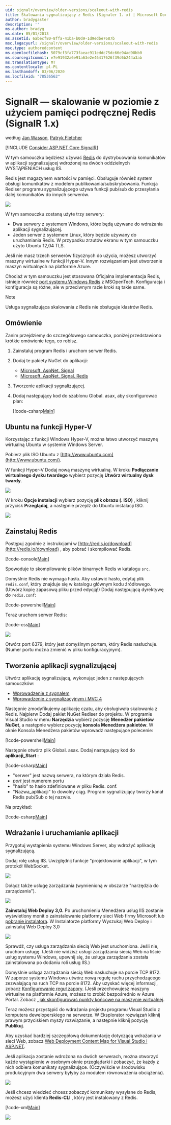 ```yaml
---
uid: signalr/overview/older-versions/scaleout-with-redis
title: Skalowania sygnalizujący z Redis (Signaler 1. x) | Microsoft Docs
author: bradygaster
description: ''
ms.author: bradyg
ms.date: 05/01/2013
ms.assetid: 6abecf80-8ffa-41ba-b0d9-1d9edbe7687b
msc.legacyurl: /signalr/overview/older-versions/scaleout-with-redis
msc.type: authoredcontent
ms.openlocfilehash: 5079cf3fa773faeac911eddc75dc66e94ad98bb0
ms.sourcegitcommit: e7e91932a6e91a63e2e46417626f39d6b244a3ab
ms.translationtype: MT
ms.contentlocale: pl-PL
ms.lasthandoff: 03/06/2020
ms.locfileid: "78536562"
---
```

# <a name="signalr-scaleout-with-redis-signalr-1x"></a>SignalR — skalowanie w poziomie z użyciem pamięci podręcznej Redis (SignalR 1.x)

według [Jan Wasson](https://github.com/MikeWasson), [Patryk Fletcher](https://github.com/pfletcher)

[!INCLUDE [Consider ASP.NET Core SignalR](~/includes/signalr/signalr-version-disambiguation.md)]

W tym samouczku będziesz używać [Redis](http://redis.io/) do dystrybuowania komunikatów w aplikacji sygnalizującej wdrożonej na dwóch oddzielnych WYSTĄPIENIACH usług IIS.

Redis jest magazynem wartości w pamięci. Obsługuje również system obsługi komunikatów z modelem publikowania/subskrybowania. Funkcja Rediser programu sygnalizującego używa funkcji pub/sub do przesyłania dalej komunikatów do innych serwerów.

![](scaleout-with-redis/_static/image1.png)

W tym samouczku zostaną użyte trzy serwery:

- Dwa serwery z systemem Windows, które będą używane do wdrażania aplikacji sygnalizującej.
- Jeden serwer z systemem Linux, który będzie używany do uruchamiania Redis. W przypadku zrzutów ekranu w tym samouczku użyto Ubuntu 12,04 TLS.

Jeśli nie masz trzech serwerów fizycznych do użycia, możesz utworzyć maszyny wirtualne w funkcji Hyper-V. Innym rozwiązaniem jest utworzenie maszyn wirtualnych na platformie Azure.

Chociaż w tym samouczku jest stosowana Oficjalna implementacja Redis, istnieje również [port systemu Windows Redis](https://github.com/MSOpenTech/redis) z MSOpenTech. Konfiguracja i konfiguracja są różne, ale w przeciwnym razie kroki są takie same.

> [!NOTE] 
> 
> Usługa sygnalizująca skalowania z Redis nie obsługuje klastrów Redis.

## <a name="overview"></a>Omówienie

Zanim przejdziemy do szczegółowego samouczka, poniżej przedstawiono krótkie omówienie tego, co robisz.

1. Zainstaluj program Redis i uruchom serwer Redis.
2. Dodaj te pakiety NuGet do aplikacji: 

    - [Microsoft. AspNet. Signal](http://nuget.org/packages/Microsoft.AspNet.SignalR)
    - [Microsoft. AspNet. Signal. Redis](http://nuget.org/packages/Microsoft.AspNet.SignalR.Redis)
3. Tworzenie aplikacji sygnalizującej.
4. Dodaj następujący kod do szablonu Global. asax, aby skonfigurować plan: 

    [!code-csharp[Main](scaleout-with-redis/samples/sample1.cs)]

## <a name="ubuntu-on-hyper-v"></a>Ubuntu na funkcji Hyper-V

Korzystając z funkcji Windows Hyper-V, można łatwo utworzyć maszynę wirtualną Ubuntu w systemie Windows Server.

Pobierz plik ISO Ubuntu z [http://www.ubuntu.com](http://www.ubuntu.com/).

W funkcji Hyper-V Dodaj nową maszynę wirtualną. W kroku **Podłączanie wirtualnego dysku twardego** wybierz pozycję **Utwórz wirtualny dysk twardy**.

![](scaleout-with-redis/_static/image2.png)

W kroku **Opcje instalacji** wybierz pozycję **plik obrazu (. ISO)** , kliknij przycisk **Przeglądaj**, a następnie przejdź do Ubuntu instalacji ISO.

![](scaleout-with-redis/_static/image3.png)

## <a name="install-redis"></a>Zainstaluj Redis

Postępuj zgodnie z instrukcjami w [http://redis.io/download](http://redis.io/download) , aby pobrać i skompilować Redis.

[!code-console[Main](scaleout-with-redis/samples/sample2.cmd)]

Spowoduje to skompilowanie plików binarnych Redis w katalogu `src`.

Domyślnie Redis nie wymaga hasła. Aby ustawić hasło, edytuj plik `redis.conf`, który znajduje się w katalogu głównym kodu źródłowego. (Utwórz kopię zapasową pliku przed edycją!) Dodaj następującą dyrektywę do `redis.conf`:

[!code-powershell[Main](scaleout-with-redis/samples/sample3.ps1)]

Teraz uruchom serwer Redis:

[!code-css[Main](scaleout-with-redis/samples/sample4.css)]

![](scaleout-with-redis/_static/image4.png)

Otwórz port 6379, który jest domyślnym portem, który Redis nasłuchuje. (Numer portu można zmienić w pliku konfiguracyjnym).

## <a name="create-the-signalr-application"></a>Tworzenie aplikacji sygnalizującej

Utwórz aplikację sygnalizującą, wykonując jeden z następujących samouczków:

- [Wprowadzenie z sygnałem](../getting-started/tutorial-getting-started-with-signalr.md)
- [Wprowadzenie z sygnalizacyjnym i MVC 4](tutorial-getting-started-with-signalr-and-mvc-4.md)

Następnie zmodyfikujemy aplikację czatu, aby obsługiwała skalowania z Redis. Najpierw Dodaj pakiet NuGet Rediser do projektu. W programie Visual Studio w menu **Narzędzia** wybierz pozycję **Menedżer pakietów NuGet**, a następnie wybierz pozycję **konsola Menedżera pakietów**. W oknie Konsola Menedżera pakietów wprowadź następujące polecenie:

[!code-powershell[Main](scaleout-with-redis/samples/sample5.ps1)]

Następnie otwórz plik Global. asax. Dodaj następujący kod do **aplikacji\_Start** :

[!code-csharp[Main](scaleout-with-redis/samples/sample6.cs)]

- "serwer" jest nazwą serwera, na którym działa Redis.
- *port* jest numerem portu
- "hasło" to hasło zdefiniowane w pliku Redis. conf.
- "Nazwa_aplikacji" to dowolny ciąg. Program sygnalizujący tworzy kanał Redis pub/Sub o tej nazwie.

Na przykład:

[!code-csharp[Main](scaleout-with-redis/samples/sample7.cs)]

## <a name="deploy-and-run-the-application"></a>Wdrażanie i uruchamianie aplikacji

Przygotuj wystąpienia systemu Windows Server, aby wdrożyć aplikację sygnalizującą.

Dodaj rolę usług IIS. Uwzględnij funkcje "projektowanie aplikacji", w tym protokół WebSocket.

![](scaleout-with-redis/_static/image5.png)

Dołącz także usługę zarządzania (wymienioną w obszarze "narzędzia do zarządzania").

![](scaleout-with-redis/_static/image6.png)

**Zainstaluj Web Deploy 3,0.** Po uruchomieniu Menedżera usług IIS zostanie wyświetlony monit o zainstalowanie platformy sieci Web firmy Microsoft lub [pobranie instalatora](https://go.microsoft.com/fwlink/?LinkId=255386). W Instalatorze platformy Wyszukaj Web Deploy i zainstaluj Web Deploy 3,0

![](scaleout-with-redis/_static/image7.png)

Sprawdź, czy usługa zarządzania siecią Web jest uruchomiona. Jeśli nie, uruchom usługę. (Jeśli nie widzisz usługi zarządzania siecią Web na liście usług systemu Windows, upewnij się, że usługa zarządzania została zainstalowana po dodaniu roli usług IIS.)

Domyślnie usługa zarządzania siecią Web nasłuchuje na porcie TCP 8172. W zaporze systemu Windows utwórz nową regułę ruchu przychodzącego zezwalającą na ruch TCP na porcie 8172. Aby uzyskać więcej informacji, zobacz [Konfigurowanie reguł zapory](https://technet.microsoft.com/library/dd448559(WS.10).aspx). (Jeśli przechowujesz maszyny wirtualne na platformie Azure, możesz to zrobić bezpośrednio w Azure Portal. Zobacz [, jak skonfigurować punkty końcowe na maszynie wirtualnej](https://azure.microsoft.com/documentation/articles/virtual-machines-set-up-endpoints/).

Teraz możesz przystąpić do wdrażania projektu programu Visual Studio z komputera deweloperskiego na serwerze. W Eksplorator rozwiązań kliknij prawym przyciskiem myszy rozwiązanie, a następnie kliknij pozycję **Publikuj**.

Aby uzyskać bardziej szczegółową dokumentację dotyczącą wdrażania w sieci Web, zobacz [Web Deployment Content Map for Visual Studio i ASP.NET](../../../whitepapers/aspnet-web-deployment-content-map.md).

Jeśli aplikacja zostanie wdrożona na dwóch serwerach, można otworzyć każde wystąpienie w osobnym oknie przeglądarki i zobaczyć, że każdy z nich odbiera komunikaty sygnalizujące. (Oczywiście w środowisku produkcyjnym dwa serwery byłyby za modułem równoważenia obciążenia).

![](scaleout-with-redis/_static/image8.png)

Jeśli chcesz wiedzieć chcesz zobaczyć komunikaty wysyłane do Redis, możesz użyć klienta **Redis-CLI** , który jest instalowany z Redis.

[!code-xml[Main](scaleout-with-redis/samples/sample8.xml)]

![](scaleout-with-redis/_static/image9.png)
